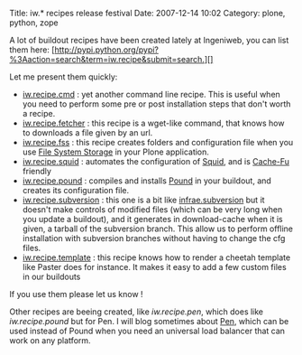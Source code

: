 Title: iw.* recipes release festival
Date: 2007-12-14 10:02
Category: plone, python, zope

A lot of buildout recipes have been created lately at Ingeniweb, you can
list them here:
[http://pypi.python.org/pypi?%3Aaction=search&term=iw.recipe&submit=search.][]
  
  
Let me present them quickly:   
-   [iw.recipe.cmd][] : yet another command line recipe. This is useful
    when you need to perform some pre or post installation steps that
    don't worth a recipe.
-   [iw.recipe.fetcher][] : this recipe is a wget-like command, that
    knows how to downloads a file given by an url.
-   [iw.recipe.fss][] : this recipe creates folders and configuration
    file when you use [File System Storage][] in your Plone application.
-   [iw.recipe.squid][] : automates the configuration of [Squid][], and
    is [Cache-Fu][] friendly
-   [iw.recipe.pound][] : compiles and installs [Pound][] in your
    buildout, and creates its configuration file.
-   [iw.recipe.subversion][] : this one is a bit like
    [infrae.subversion][] but it doesn't make controls of modified files
    (which can be very long when you update a buildout), and it
    generates in download-cache when it is given, a tarball of the
    subversion branch. This allow us to perform offline installation
    with subversion branches without having to change the cfg files.
-   [iw.recipe.template][] : this recipe knows how to render a cheetah
    template like Paster does for instance. It makes it easy to add a
    few custom files in our buildouts

  
If you use them please let us know !   
  
Other recipes are beeing created, like *iw.recipe.pen*, which does like
*iw.recipe.pound* but for Pen. I will blog sometimes about [Pen][],
which can be used instead of Pound when you need an universal load
balancer that can work on any platform.

  [http://pypi.python.org/pypi?%3Aaction=search&term=iw.recipe&submit=search.]:
    http://pypi.python.org/pypi?:action=search&term=iw.recipe&submit=search.
  [iw.recipe.cmd]: http://pypi.python.org/pypi/iw.recipe.cmd
  [iw.recipe.fetcher]: http://pypi.python.org/pypi/iw.recipe.fetcher
  [iw.recipe.fss]: http://pypi.python.org/pypi/iw.recipe.fss
  [File System Storage]: http://ingeniweb.sourceforge.net/Products/FileSystemStorage/
  [iw.recipe.squid]: http://pypi.python.org/pypi/iw.recipe.squid
  [Squid]: http://www.squid-cache.org/
  [Cache-Fu]: http://plone.org/products/cachefu
  [iw.recipe.pound]: http://pypi.python.org/pypi/iw.recipe.pound
  [Pound]: http://www.apsis.ch/pound/
  [iw.recipe.subversion]: http://pypi.python.org/pypi/iw.recipe.subversion
  [infrae.subversion]: http://pypi.python.org/pypi/infrae.subversion/
  [iw.recipe.template]: http://pypi.python.org/pypi/iw.recipe.template
  [Pen]: http://siag.nu/pen/
